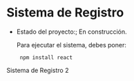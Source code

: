 <h1>Sistema de Registro</h1>

- Estado del proyecto:; En construcción.

  Para ejecutar el sistema, debes poner:
  
  ``` npm install react```

Sistema de Registro 2
